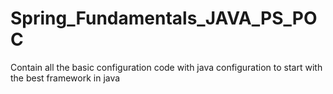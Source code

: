 # Spring_Fundamentals_JAVA_PS_POC
Contain all the basic configuration code with java configuration to start with the best framework in java 
